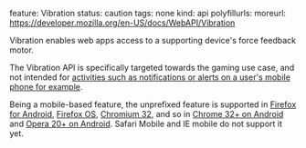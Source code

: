 feature: Vibration
status: caution
tags: none
kind: api
polyfillurls:
moreurl: https://developer.mozilla.org/en-US/docs/WebAPI/Vibration

Vibration enables web apps access to a supporting device's force feedback motor.

The Vibration API is specifically targeted towards the gaming use case, and not intended for [activities such as notifications or alerts on a user's mobile phone for example](http://shkspr.mobi/blog/2014/01/malicious-use-of-the-html5-vibrate-api/).

Being a mobile-based feature, the unprefixed feature is supported in [Firefox for Android](https://developer.mozilla.org/en-US/docs/WebAPI/Vibration), [Firefox OS](https://developer.mozilla.org/en-US/docs/WebAPI/Vibration), [Chromium 32](https://groups.google.com/a/chromium.org/forum/#!searchin/blink-dev/vibration$20api/blink-dev/hH9bJGWKAbk/AFPov-g5VMMJ), and so in [Chrome 32+ on Android](https://blog.chromium.org/2013/11/chrome-32-beta-animated-webp-images-and.html) and [Opera 20+ on Android](https://my.opera.com/community/forums/topic.dml?id=1821802&t=1391687627&page=1#comment15132062). Safari Mobile and IE mobile do not support it yet.
